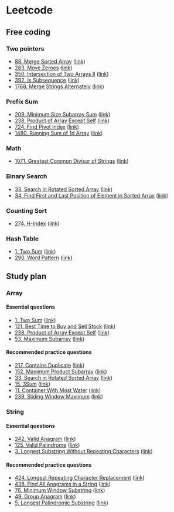 # Leetcode
## Free coding
### Two pointers
- [88. Merge Sorted Array](src/leetcode/problem_88.py) ([link](https://leetcode.com/problems/merge-sorted-array/))
- [283. Move Zeroes](src/leetcode/problem_283.py) ([link](https://leetcode.com/problems/move-zeroes/))
- [350. Intersection of Two Arrays II](src/leetcode/problem_350.py) ([link](https://leetcode.com/problems/intersection-of-two-arrays-ii/))
- [392. Is Subsequence](src/leetcode/problem_392.py) ([link](https://leetcode.com/problems/is-subsequence/))
- [1768. Merge Strings Alternately](src/leetcode/problem_1768.py) ([link](https://leetcode.com/problems/merge-strings-alternately/))

### Prefix Sum
- [209. Minimum Size Subarray Sum](src/leetcode/problem_209.py) ([link](https://leetcode.com/minimum-size-subarray-sum/))
- [238. Product of Array Except Self](src/leetcode/problem_238.py) ([link](https://leetcode.com/product-of-array-except-self/))
- [724. Find Pivot Index](src/leetcode/problem_724.py) ([link](https://leetcode.com/problems/find-pivot-index/))
- [1480. Running Sum of 1d Array](src/leetcode/problem_1480.py) ([link](https://leetcode.com/problems/running-sum-of-1d-array/))

### Math
- [1071. Greatest Common Divisor of Strings](src/leetcode/problem_1071.py) ([link](https://leetcode.com/problems/greatest-common-divisor-of-strings/))

### Binary Search
- [33. Search in Rotated Sorted Array](src/leetcode/problem_33.py) ([link](https://leetcode.com/problems/search-in-rotated-sorted-array/))
- [34. Find First and Last Position of Element in Sorted Array](src/leetcode/problem_34.py) ([link](https://leetcode.com/problems/find-first-and-last-position-of-element-in-sorted-array/))

### Counting Sort
- [274. H-Index](src/leetcode/problem_274.py) ([link](https://leetcode.com/problems/h-index/))

### Hash Table
- [1. Two Sum](src/leetcode/problem_1.py) ([link](https://leetcode.com/problems/two-sum/))
- [290. Word Pattern](src/leetcode/problem_290.py) ([link](https://leetcode.com/problems/word-pattern/))

## Study plan
### Array
#### Essential questions
- [1. Two Sum](src/leetcode/problem_1.py) ([link](https://leetcode.com/problems/two-sum/))
- [121. Best Time to Buy and Sell Stock](src/leetcode/problem_121.py) ([link](https://leetcode.com/problems/best-time-to-buy-and-sell-stock/))
- [238. Product of Array Except Self](src/leetcode/problem_238.py) ([link](https://leetcode.com/problems/product-of-array-except-self/))
- [53. Maximum Subarray](src/leetcode/problem_53.py) ([link](https://leetcode.com/problems/maximum-subarray/))

#### Recommended practice questions
- [217. Contains Duplicate](src/leetcode/problem_217.py) ([link](https://leetcode.com/problems/contains-duplicate/))
- [152. Maximum Product Subarray](src/leetcode/problem_152.py) ([link](https://leetcode.com/problems/maximum-product-subarray/))
- [33. Search in Rotated Sorted Array](src/leetcode/problem_33.py) ([link](https://leetcode.com/problems/search-in-rotated-sorted-array/))
- [15. 3Sum](src/leetcode/problem_5.py) ([link](https://leetcode.com/problems/3sum/))
- [11. Container With Most Water](src/leetcode/problem_11.py) ([link](https://leetcode.com/problems/container-with-most-water/))
- [239. Sliding Window Maximum](src/leetcode/problem_239.py) ([link](https://leetcode.com/problems/sliding-window-maximum/))

### String
#### Essential questions
- [242. Valid Anagram](src/leetcode/problem_242.py) ([link](https://leetcode.com/problems/valid-anagram/))
- [125. Valid Palindrome](src/leetcode/problem_125.py) ([link](https://leetcode.com/problems/valid-palindrome/))
- [3. Longest Substring Without Repeating Characters](src/leetcode/problem_3.py) ([link](https://leetcode.com/problems/longest-substring-without-repeating-characters/))

#### Recommended practice questions
- [424. Longest Repeating Character Replacement](src/leetcode/problem_424.py) ([link](https://leetcode.com/problems/longest-repeating-character-replacement/))
- [438. Find All Anagrams in a String](src/leetcode/problem_438.py) ([link](https://leetcode.com/problems/find-all-anagrams-in-a-string/))
- [76. Minimum Window Substring](src/leetcode/problem_76.py) ([link](https://leetcode.com/problems/minimum-window-substring/))
- [49. Group Anagram](src/leetcode/problem_49.py) ([link](https://leetcode.com/problems/group-anagrams/))
- [5. Longest Palindromic Substring](src/leetcode/problem_5.py) ([link](https://leetcode.com/problems/longest-palindromic-substring/))

